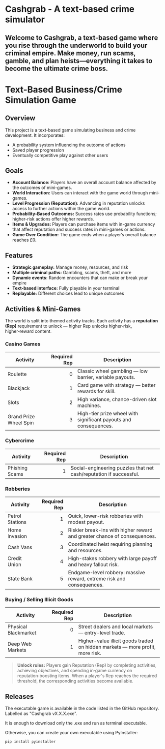﻿# Cashgrab - A text-based crime simulator

## Welcome to **Cashgrab**, a text-based game where you rise through the underworld to build your criminal empire. Make money, run scams, gamble, and plan heists—everything it takes to become the ultimate crime boss.

# Text-Based Business/Crime Simulation Game

## Overview
This project is a text-based game simulating business and crime development. It incorporates:  
- A probability system influencing the outcome of actions  
- Saved player progression  
- Eventually competitive play against other users  

## Goals
- **Account Balance:** Players have an overall account balance affected by the outcomes of mini-games.  
- **World Interaction:** Users can interact with the game world through mini-games.  
- **Level Progression (Reputation):** Advancing in reputation unlocks access to further actions within the game world.  
- **Probability-Based Outcomes:** Success rates use probability functions; higher-risk actions offer higher rewards.  
- **Items & Upgrades:** Players can purchase items with in-game currency that affect reputation and success rates in mini-games or actions.  
- **Game Over Condition:** The game ends when a player’s overall balance reaches £0.

## Features
- **Strategic gameplay:** Manage money, resources, and risk  
- **Multiple criminal paths:** Gambling, scams, theft, and more  
- **Dynamic events:** Random encounters that can make or break your empire  
- **Text-based interface:** Fully playable in your terminal  
- **Replayable:** Different choices lead to unique outcomes

## Activities & Mini‑Games

The world is split into themed activity tracks. Each activity has a **reputation (Rep)** requirement to unlock — higher Rep unlocks higher‑risk, higher‑reward content.

### Casino Games
| Activity | Required Rep | Description |
|---|---:|---|
| Roulette | 0 | Classic wheel gambling — low barrier, variable payouts. |
| Blackjack | 1 | Card game with strategy — better rewards for skill. |
| Slots | 2 | High variance, chance-driven slot machines. |
| Grand Prize Wheel Spin | 3 | High-tier prize wheel with significant payouts and consequences. |

### Cybercrime
| Activity | Required Rep | Description |
|---|---:|---|
| Phishing Scams | 1 | Social-engineering puzzles that net cash/reputation if successful. |

### Robberies
| Activity | Required Rep | Description |
|---|---:|---|
| Petrol Stations | 1 | Quick, lower-risk robberies with modest payout. |
| Home Invasion | 2 | Riskier break-ins with higher reward and greater chance of consequences. |
| Cash Vans | 3 | Coordinated heist requiring planning and resources. |
| Credit Union | 4 | High-stakes robbery with large payoff and heavy fallout risk. |
| State Bank | 5 | Endgame-level robbery: massive reward, extreme risk and consequences. |

### Buying / Selling Illicit Goods
| Activity | Required Rep | Description |
|---|---:|---|
| Physical Blackmarket | 0 | Street dealers and local markets — entry-level trade. |
| Deep Web Markets | 1 | Higher-value illicit goods traded on hidden markets — more profit, more risk. |

> **Unlock rules:** Players gain Reputation (Rep) by completing activities, achieving objectives, and spending in‑game currency on reputation‑boosting items. When a player's Rep reaches the required threshold, the corresponding activities become available.



## Releases
The executable game is available in the code listed in the GitHub repository. Labelled as "Cashgrab vX.X.X.exe".

It is enough to download only the .exe and run as terminal executable.

Otherwise, you can create your own executable using PyInstaller:  

```bash
pip install pyinstaller




